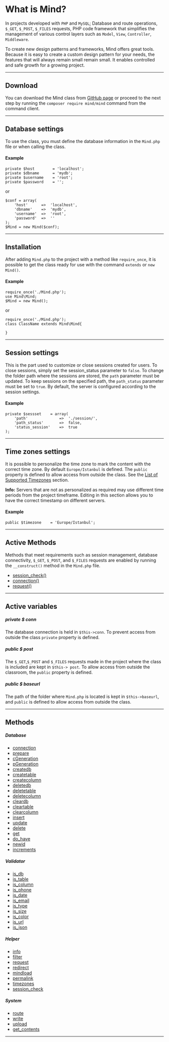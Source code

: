 
# What is Mind?

In projects developed with `PHP` and `MySQL`; Database and route operations, `$_GET`, `$_POST`, `$_FILES` requests, PHP code framework that simplifies the management of various control layers such as `Model`, `View`, `Controller`, `Middleware`.

To create new design patterns and frameworks, Mind offers great tools. Because it is easy to create a custom design pattern for your needs, the features that will always remain small remain small. It enables controlled and safe growth for a growing project.

---------- 

## Download

You can download the Mind class from [GitHub page](https://github.com/aliyilmaz/Mind/archive/master.zip) or proceed to the next step by running the `composer require mind/mind` command from the command client.

---------- 

## Database settings

To use the class, you must define the database information in the `Mind.php` file or when calling the class.

#### Example

    private $host        = 'localhost';
    private $dbname      = 'mydb';
    private $username    = 'root';
    private $password    = '';
    
or

    $conf = array(
        'host'      =>  'localhost',
        'dbname'    =>  'mydb',
        'username'  =>  'root',
        'password'  =>  ''
    );
    $Mind = new Mind($conf);

----------

## Installation

After adding `Mind.php` to the project with a method like `require_once`, it is possible to get the class ready for use with the command `extends` or `new Mind()`.

#### Example

    require_once('./Mind.php');
    use Mind\Mind;
    $Mind = new Mind();

or

    require_once('./Mind.php');
    class ClassName extends Mind\Mind{
    
    }

----------

## Session settings

This is the part used to customize or close sessions created for users. To close sessions, simply set the session_status parameter to `false`. To change the folder path where the sessions are stored, the `path` parameter must be updated. To keep sessions on the specified path, the `path_status` parameter must be set to `true`. By default, the server is configured according to the session settings.

#### Example

    private $sessset    = array(
        'path'              =>  './session/',
        'path_status'       =>  false,
        'status_session'    =>  true
    );

----------


## Time zones settings

It is possible to personalize the time zone to mark the content with the correct time zone. By default `Europe/Istanbul` is defined. The `public` property is defined to allow access from outside the class. See the [List of Supported Timezones](https://secure.php.net/manual/en/timezones.php) section.

**Info:** Servers that are not as personalized as required may use different time periods from the project timeframe. Editing in this section allows you to have the correct timestamp on different servers. 

#### Example

    public $timezone    = 'Europe/Istanbul';

----------

## Active Methods

Methods that meet requirements such as session management, database connectivity, `$_GET`, `$_POST`, and `$_FILES` requests are enabled by running the `__construct()` method in the `Mind.php` file.

-   [session_check()](#session_check)
-   [connection()](#connection)
-   [request()](#request)

----------

## Active variables

##### private $ conn

The database connection is held in `$this->conn`. To prevent access from outside the class `private` property is defined.

##### public $ post

The `$_GET`,`$_POST` and `$_FILES` requests made in the project where the class is included are kept in `$this-> post`. To allow access from outside the classroom, the `public` property is defined.

##### public $ baseurl

The path of the folder where `Mind.php` is located is kept in `$this->baseurl`, and `public` is defined to allow access from outside the class.

----------

## Methods

##### Database

-   [connection](#connection)
-   [prepare](#prepare)
-   [cGeneration](#cGeneration)
-   [pGeneration](#pGeneration)
-   [createdb](#createdb)
-   [createtable](#createtable)
-   [createcolumn](#createcolumn)
-   [deletedb](#deletedb)
-   [deletetable](#deletetable)
-   [deletecolumn](#deletecolumn)
-   [cleardb](#cleardb)
-   [cleartable](#cleartable)
-   [clearcolumn](#clearcolumn)
-   [insert](#insert)
-   [update](#update)
-   [delete](#delete)
-   [get](#get)
-   [do_have](#do_have)
-   [newid](#newid)
-   [increments](#increments)

##### Validator

-   [is_db](#is_db)
-   [is_table](#is_table)
-   [is_column](#is_column)
-   [is_phone](#is_phone)
-   [is_date](#is_date)
-   [is_email](#is_email)
-   [is_type](#is_type)
-   [is_size](#is_size)
-   [is_color](#is_color)
-   [is_url](#is_url)
-   [is_json](#is_json)

##### Helper

-   [info](#info)
-   [filter](#filter)
-   [request](#request)
-   [redirect](#redirect)
-   [mindload](#mindload)
-   [permalink](#permalink)
-   [timezones](#timezones)
-   [session_check](#session_check)

##### System

-   [route](#route)
-   [write](#write)
-   [upload](#upload)
-   [get_contents](#get_contents)

----------